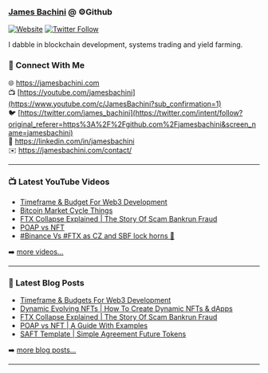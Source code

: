 ### [James Bachini][website] @ ⚙️Github

[![Website](https://img.shields.io/website?label=jamesbachini.com&style=for-the-badge&url=https%3A%2F%2Fjamesbachini.com)](https://jamesbachini.com)
[![Twitter Follow](https://img.shields.io/twitter/follow/james_bachini?color=1DA1F2&logo=twitter&style=for-the-badge)](https://twitter.com/intent/follow?original_referer=https%3A%2F%2Fgithub.com%2Fjamesbachini&screen_name=jamesbachini)

I dabble in blockchain development, systems trading and yield farming.

### 👋 Connect With Me

🌐 https://jamesbachini.com
<br />
📺 [https://youtube.com/jamesbachini](https://www.youtube.com/c/JamesBachini?sub_confirmation=1)
<br />
🐦 [https://twitter.com/james_bachini](https://twitter.com/intent/follow?original_referer=https%3A%2F%2Fgithub.com%2Fjamesbachini&screen_name=jamesbachini)
<br />
👔 https://linkedin.com/in/jamesbachini
<br />
✉️ https://jamesbachini.com/contact/

---

### 📺 Latest YouTube Videos

<!-- YOUTUBE:START -->
- [Timeframe &amp; Budget For Web3 Development](https://www.youtube.com/watch?v=OiILAG9x25I)
- [Bitcoin Market Cycle Things](https://www.youtube.com/watch?v=sWbtAhXkWgw)
- [FTX Collapse Explained | The Story Of Scam Bankrun Fraud](https://www.youtube.com/watch?v=j2sPqsVIR9U)
- [POAP vs NFT](https://www.youtube.com/watch?v=OXlCGkjH5vg)
- [#Binance Vs #FTX as CZ and SBF lock horns 🍿](https://www.youtube.com/watch?v=rnFiTRxYLgM)
<!-- YOUTUBE:END -->

➡️ [more videos...](https://youtube.com/jamesbachini)

---

### 📝 Latest Blog Posts

<!-- BLOG-POST-LIST:START -->
- [Timeframe &amp; Budgets For Web3 Development](https://jamesbachini.com/web3-development/)
- [Dynamic Evolving NFTs | How To Create Dynamic NFTs &amp; dApps](https://jamesbachini.com/dynamic-nfts/)
- [FTX Collapse Explained | The Story Of Scam Bankrun Fraud](https://jamesbachini.com/ftx-collapse/)
- [POAP vs NFT | A Guide With Examples](https://jamesbachini.com/poap-vs-nft/)
- [SAFT Template | Simple Agreement Future Tokens](https://jamesbachini.com/saft/)
<!-- BLOG-POST-LIST:END -->

➡️ [more blog posts...](https://jamesbachini.com)

---

[website]: https://jamesbachini.com
[twitter]: https://twitter.com/james_bachini
[youtube]: https://youtube.com/jamesbachini
[linkedin]: https://linkedin.com/in/jamesbachini
